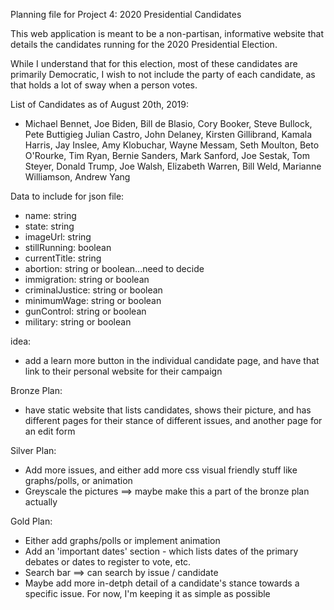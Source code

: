 Planning file for Project 4: 2020 Presidential Candidates

This web application is meant to be a non-partisan, informative website that details the candidates running for the 2020 Presidential Election.

While I understand that for this election, most of these candidates are primarily Democratic, I wish to not include the party of each candidate, as that holds a lot of sway when a person votes.

List of Candidates as of August 20th, 2019:
- Michael Bennet, Joe Biden, Bill de Blasio, Cory Booker, Steve Bullock, Pete Buttigieg Julian Castro, John Delaney, Kirsten Gillibrand, Kamala Harris, Jay Inslee, Amy Klobuchar, Wayne Messam, Seth Moulton, Beto O'Rourke, Tim Ryan, Bernie Sanders, Mark Sanford, Joe Sestak, Tom Steyer, Donald Trump, Joe Walsh, Elizabeth Warren, Bill Weld, Marianne Williamson, Andrew Yang

Data to include for json file:
- name: string
- state: string
- imageUrl: string
- stillRunning: boolean
- currentTitle: string
- abortion: string or boolean...need to decide
- immigration: string or boolean
- criminalJustice: string or boolean
- minimumWage: string or boolean
- gunControl: string or boolean
- military: string or boolean


idea:
- add a learn more button in the individual candidate page, and have that link to their personal website for their campaign 


Bronze Plan:
- have static website that lists candidates, shows their picture, and has different pages for their stance of different issues, and another page for an edit form

Silver Plan:
- Add more issues, and either add more css visual friendly stuff like graphs/polls, or animation
- Greyscale the pictures ==> maybe make this a part of the bronze plan actually 

Gold Plan:
- Either add graphs/polls or implement animation
- Add an 'important dates' section - which lists dates of the primary debates or dates to register to vote, etc.
- Search bar ==> can search by issue / candidate
- Maybe add more in-detph detail of a candidate's stance towards a specific issue. For now, I'm keeping it as simple as possible